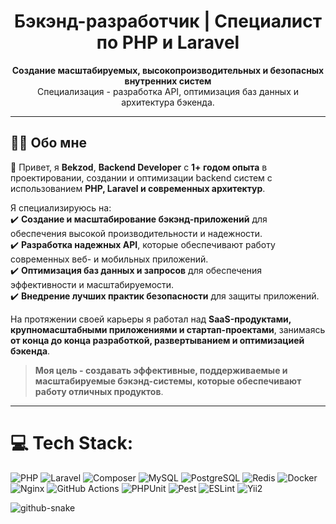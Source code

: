 <h1 align="center">Бэкэнд-разработчик | Специалист по PHP и Laravel</h1>

<p align="center">
  <strong>Создание масштабируемых, высокопроизводительных и безопасных внутренних систем</strong><br>
  Специализация - разработка API, оптимизация баз данных и архитектура бэкенда.
</p>

---

## 👨‍💻 Обо мне

👋 Привет, я **Bekzod**, **Backend Developer** с **1+ годом опыта** в проектировании, создании и оптимизации backend систем с использованием **PHP, Laravel и современных архитектур**.  

Я специализируюсь на:  
✔️ **Создание и масштабирование бэкэнд-приложений** для обеспечения высокой производительности и надежности.  
✔️ **Разработка надежных API**, которые обеспечивают работу современных веб- и мобильных приложений.  
✔️ **Оптимизация баз данных и запросов** для обеспечения эффективности и масштабируемости.  
✔️ **Внедрение лучших практик безопасности** для защиты приложений.  

На протяжении своей карьеры я работал над **SaaS-продуктами, крупномасштабными приложениями и стартап-проектами**, занимаясь **от конца до конца разработкой, развертыванием и оптимизацией бэкенда**.  

> **Моя цель - создавать эффективные, поддерживаемые и масштабируемые бэкэнд-системы, которые обеспечивают работу отличных продуктов**.  
---

# 💻 Tech Stack:
![PHP](https://img.shields.io/badge/PHP-%23777BB4.svg?style=for-the-badge&logo=php&logoColor=white)
![Laravel](https://img.shields.io/badge/Laravel-%23FF2D20.svg?style=for-the-badge&logo=laravel&logoColor=white)
![Composer](https://img.shields.io/badge/Composer-%238A2BE2.svg?style=for-the-badge&logo=composer&logoColor=white)
![MySQL](https://img.shields.io/badge/MySQL-%2300f.svg?style=for-the-badge&logo=mysql&logoColor=white)
![PostgreSQL](https://img.shields.io/badge/PostgreSQL-%23316192.svg?style=for-the-badge&logo=postgresql&logoColor=white)
![Redis](https://img.shields.io/badge/Redis-%23DD0031.svg?style=for-the-badge&logo=redis&logoColor=white)
![Docker](https://img.shields.io/badge/Docker-%230db7ed.svg?style=for-the-badge&logo=docker&logoColor=white)
![Nginx](https://img.shields.io/badge/Nginx-%23009639.svg?style=for-the-badge&logo=nginx&logoColor=white)
![GitHub Actions](https://img.shields.io/badge/GitHub_Actions-%232671E5.svg?style=for-the-badge&logo=githubactions&logoColor=white)
![PHPUnit](https://img.shields.io/badge/PHPUnit-%23464854.svg?style=for-the-badge&logo=php&logoColor=white)
![Pest](https://img.shields.io/badge/Pest-%235C2D91.svg?style=for-the-badge&logo=php&logoColor=white)
![ESLint](https://img.shields.io/badge/ESLint-%234B32C3.svg?style=for-the-badge&logo=eslint&logoColor=white)
![Yii2](https://img.shields.io/badge/Yii2-%230078C1.svg?style=for-the-badge&logo=yii&logoColor=white)

<picture>
  <source media="(prefers-color-scheme: dark)" srcset="https://raw.githubusercontent.com/tobiasmeyhoefer/tobiasmeyhoefer/output/github-snake-dark.svg" />
  <source media="(prefers-color-scheme: light)" srcset="https://raw.githubusercontent.com/tobiasmeyhoefer/tobiasmeyhoefer/output/github-snake.svg" />
  <img alt="github-snake" src="https://raw.githubusercontent.com/tobiasmeyhoefer/tobiasmeyhoefer/output/github-snake.svg" />
</picture>
